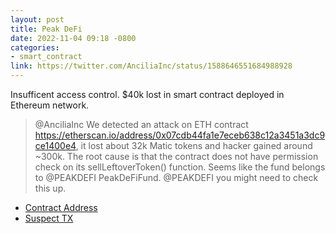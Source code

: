 ```yaml
---
layout: post
title: Peak DeFi
date: 2022-11-04 09:18 -0800
categories:
- smart_contract
link: https://twitter.com/AnciliaInc/status/1588646551684988928
---
```

Insufficent access control. $40k lost in smart contract deployed in Ethereum network.

> @AnciliaInc We detected an attack on ETH contract https://etherscan.io/address/0x07cdb44fa1e7eceb638c12a3451a3dc9ce1400e4, it lost about 32k Matic tokens and hacker gained around ~300k.
> The root cause is that the contract does not have permission check on its sellLeftoverToken() function.
> Seems like the fund belongs to @PEAKDEFI PeakDeFiFund. @PEAKDEFI you might need to check this up.

- [Contract Address](https://etherscan.io/address/0x07cdb44fa1e7eceb638c12a3451a3dc9ce1400e4)
- [Suspect TX](https://etherscan.io//tx/0x0faa90b780a7939bfbeb3d7c8dfb1c8a318219f7be60c4a698991fd635e95813)